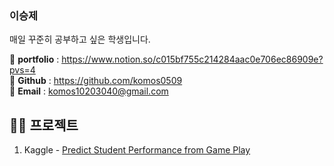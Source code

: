 ### 이승제
매일 꾸준히 공부하고 싶은 학생입니다.
<!--
**komos0509/komos0509** is a ✨ _special_ ✨ repository because its `README.md` (this file) appears on your GitHub profile.

Here are some ideas to get you started: Machine Learning Engineer

- 🔭 I’m currently working on ...
- 🌱 I’m currently learning ...
- 👯 I’m looking to collaborate on ...
- 🤔 I’m looking for help with ...
- 💬 Ask me about ...
- 📫 How to reach me: ...
- 😄 Pronouns: ...
- ⚡ Fun fact: ...
-->

🌱 **portfolio** : https://www.notion.so/c015bf755c214284aac0e706ec86909e?pvs=4  
🌱 **Github** : https://github.com/komos0509  
🌱 **Email** : komos10203040@gmail.com  
  

## 👩‍💻 프로젝트

1. Kaggle - [Predict Student Performance from Game Play](https://www.kaggle.com/competitions/predict-student-performance-from-game-play)
